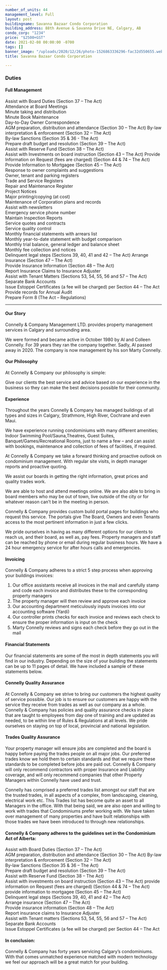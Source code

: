 ```yaml
---
number_of_units: 44
management_level: Full
layout: post
buildingname: Savanna Bazaar Condo Corporation
building_address: 88th Avenue & Savanna Drive NE, Calgary, AB
condo_corp: "1234"
price: "$2500+GST"
date: 2021-02-08 00:00:00 -0700
tags: []
banner_image: "/uploads/2020/12/26/photo-1526863336296-fac32d550655.webp"
title: Savanna Bazaar Condo Corporation

---
```

### **Duties**

#### **Full Management**

Assist with Board Duties (Section 37 – The Act)  
Attendance at Board Meetings  
Minute taking and distribution  
Minute Book Maintenance  
Day-to-Day Owner Correspondence  
AGM preparation, distribution and attendance (Section 30 – The Act) By-law interpretation & enforcement (Section 32 – The Act)  
By-law Sanctions (Section 35 & 36 - The Act)  
Prepare draft budget and resolution (Section 39 – The Act)  
Assist with Reserve Fund (Section 38 – The Act)  
Assist with Investments on board instruction (Section 43 – The Act) Provide Information on Request (fees are charged) (Section 44 & 74 – The Act) Provide Information to Mortgagee (Section 45 – The Act)  
Response to owner complaints and suggestions  
Owner, tenant and parking registers  
Trade and Service Registers  
Repair and Maintenance Register  
Project Notices  
Major printing/copying (at cost)  
Maintenance of Corporation plans and records  
Assist with newsletters  
Emergency service phone number  
Maintain Inspection Reports  
Service quotes and contracts  
Service quality control  
Monthly financial statements with arrears list  
Monthly year-to-date statement with budget comparison  
Monthly trial balance, general ledger and balance sheet  
Monthly fee collection and notices  
Delinquent legal steps (Sections 39, 40, 41 and 42 – The Act) Arrange Insurance (Section 47 – The Act)  
Provide Insurance Information (Section 48 – The Act)  
Report Insurance Claims to Insurance Adjuster  
Assist with Tenant Matters (Sections 53, 54, 55, 56 and 57 – The Act) Separate Bank Accounts  
Issue Estoppel Certificates (a fee will be charged) per Section 44 – The Act Provide records for Annual Audit  
Prepare Form 8 (The Act – Regulations)

***

#### **Our Story**

Connelly & Company Management LTD. provides property management services in Calgary and surrounding area.

We were formed and became active in October 1980 by Al and Colleen Connelly. For 39 years they ran the company together. Sadly, Al passed away in 2020. The company is now management by his son Marty Connelly.

#### **Our Philosophy**

At Connelly & Company our philosophy is simple:

Give our clients the best service and advice based on our experience in the business so they can make the best decisions possible for their community.

#### **Experience**

Throughout the years Connelly & Company has managed buildings of all types and sizes in Calgary, Strathmore, High River, Cochrane and even Maui.

We have experience running condominiums with many different amenities; Indoor Swimming Pool/Sauna,Theatres, Guest Suites, Banquet/Games/Recreational Rooms, just to name a few – and can assist with bookings, maintenance and collection of fees of facilities, if required.

At Connelly & Company we take a forward thinking and proactive outlook on condominium management. With regular site visits, in depth manager reports and proactive quoting.

We assist our boards in getting the right information, great prices and quality trades work.

We are able to host and attend meetings online. We are also able to bring in board members who may be out of town, live outside of the city or for whatever reason can’t be in the meeting in person.

Connelly & Company provides custom build portal pages for buildings who request this service. The portals give The Board, Owners and even Tenants access to the most pertinent information in just a few clicks.

We pride ourselves in having as many different options for our clients to reach us, and their board, as well as, pay fees. Property managers and staff can be reached by phone or email during regular business hours. We have a 24 hour emergency service for after hours calls and emergencies.

#### **Invoicing**

Connelly & Company adheres to a strict 5 step process when approving your buildings invoices:

1. Our office assistants receive all invoices in the mail and carefully stamp and code each invoice and distributes these to the corresponding property managers
2. The property manager will then review and approve each invoice
3. Our accounting department meticulously inputs invoices into our accounting software (Yardi)
4. Our controller prints checks for each invoice and reviews each check to ensure the proper information is input on the check
5. Marty Connelly reviews and signs each check before they go out in the mail

#### **Financial Statements**

Our financial statements are some of the most in depth statements you will find in our industry. Depending on the size of your building the statements can be up to 11 pages of detail. We have included a sample of these statements below.

#### **Connelly Quality Assurance**

At Connelly & Company we strive to bring our customers the highest quality of service possible. Our job is to ensure our customers are happy with the service they receive from trades as well as our company as a whole. Connelly & Company has policies and quality assurance checks in place that are taught to employees from day one of training and are updated as needed, to be within line of Rules & Regulations at all levels. We pride ourselves on staying on top of local, provincial and national legislation.

#### **Trades Quality Assurance**

Your property manager will ensure jobs are completed and the board is happy before paying the trades people on all major jobs. Our preferred trades know we hold them to certain standards and that we require these standards to be completed before jobs are paid out. Connelly & Company will only recommend contractors with proper Insurance and Liability coverage, and will only recommend companies that other Property Managers within Connelly have used and trust.

Connelly has comprised a preferred trades list amongst our staff that are the trusted trades, in all aspects of a complex, from landscaping, cleaning, electrical work etc. This Trades list has become quite an asset to all Managers in the office. With that being said, we are also open and willing to work with trades that Condominiums prefer working with. We have taken over management of many properties and have built relationships with those trades we have been introduced to through new relationships.

#### **Connelly & Company adheres to the guidelines set in the Condominium Act of Alberta:**

Assist with Board Duties (Section 37 – The Act)  
AGM preparation, distribution and attendance (Section 30 – The Act) By-law interpretation & enforcement (Section 32 – The Act)  
By-law Sanctions (Section 35 & 36 – The Act)  
Prepare draft budget and resolution (Section 39 – The Act)  
Assist with Reserve Fund (Section 38 – The Act)  
Assist with investments on board instruction (Section 43 – The Act) provide information on Request (fees are charged) (Section 44 & 74 – The Act) provide information to mortgagee (Section 45 – The Act)  
Delinquent legal steps (Sections 39, 40, 41 and 42 – The Act)  
Arrange insurance (Section 47 – The Act)  
Provide insurance information (Section 48 – The Act)  
Report insurance claims to Insurance Adjuster  
Assist with Tenant matters (Sections 53, 54, 55, 56 and 57 – The Act)  
Separate Bank Accounts  
Issue Estoppel Certificates (a fee will be charged) per Section 44 – The Act

#### **In conclusion:**

Connelly & Company has forty years servicing Calgary’s condominiums. With that comes unmatched experience matched with modern technology we feel our approach will be a great match for your building.
